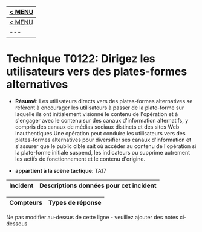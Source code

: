 |[< MENU](../README.md)|
|---|
|[< MENU](../../README.md)|
|---|
# Technique T0122: Dirigez les utilisateurs vers des plates-formes alternatives

* **Résumé**: Les utilisateurs directs vers des plates-formes alternatives se réfèrent à encourager les utilisateurs à passer de la plate-forme sur laquelle ils ont initialement visionné le contenu de l'opération et à s'engager avec le contenu sur des canaux d'information alternatifs, y compris des canaux de médias sociaux distincts et des sites Web inauthentiques.Une opération peut conduire les utilisateurs vers des plates-formes alternatives pour diversifier ses canaux d'information et s'assurer que le public cible sait où accéder au contenu de l'opération si la plate-forme initiale suspend, les indicateurs ou supprime autrement les actifs de fonctionnement et le contenu d'origine.

* **appartient à la scène tactique**: TA17


|Incident |Descriptions données pour cet incident |
|-------- |-------------------- |



|Compteurs |Types de réponse |
|-------- |-------------- |


Ne pas modifier au-dessus de cette ligne - veuillez ajouter des notes ci-dessous